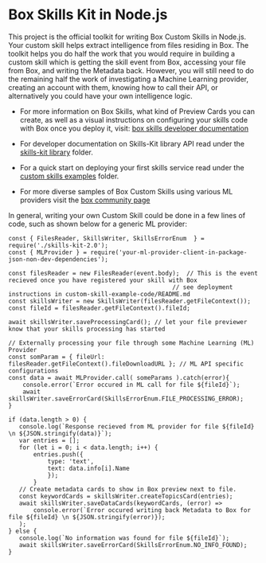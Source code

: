 # Box Skills Kit in Node.js 


This project is the official toolkit for writing Box Custom Skills in Node.js. Your custom skill helps extract intelligence from files residing in Box. The toolkit helps you do half the work that you would require in building a custom skill which is getting the skill event from Box, accessing your file from Box, and writing the Metadata back. However, you will still need to do the remaining half the work of investigating a Machine Learning provider, creating an account with them, knowing how to call their API, or alternatively you could have your own intelligence logic. 


* For more information on Box Skills, what kind of Preview Cards you can create, as well as a visual instructions on configuring your skills code with Box once you deploy it, visit: [box skills developer documentation](https://developer.box.com/docs/box-skills) 

* For developer documentation on Skills-Kit library API read under the [skills-kit library](skills-kit-library) folder.
* For a quick start on deploying your first skills service read under the [custom skills examples](custom-skill-example-code) folder.
* For more diverse samples of Box Custom Skills using various ML providers visit the [box community page](https://github.com/box-community)


In general, writing your own Custom Skill could be done in a few lines of code, such as shown below for a generic ML provider:


```
const { FilesReader, SkillsWriter, SkillsErrorEnum  } = require('./skills-kit-2.0');
const { MLProvider } = require('your-ml-provider-client-in-package-json-non-dev-dependencies');

const filesReader = new FilesReader(event.body);  // This is the event recieved once you have registered your skill with Box
                                              // see deployment instructions in custom-skill-example-code/README.md
const skillsWriter = new SkillsWriter(filesReader.getFileContext());
const fileId = filesReader.getFileContext().fileId;

await skillsWriter.saveProcessingCard(); // let your file previewer know that your skills processing has started

// Externally processing your file through some Machine Learning (ML) Provider
const somParam = { fileUrl: filesReader.getFileContext().fileDownloadURL }; // ML API specific configurations
const data = await MLProvider.call( someParams ).catch(error){
    console.error(`Error occured in ML call for file ${fileId}`);
    await skillsWriter.saveErrorCard(SkillsErrorEnum.FILE_PROCESSING_ERROR);
} 

if (data.length > 0) {
   console.log(`Response recieved from ML provider for file ${fileId} \n ${JSON.stringify(data)}`);
   var entries = [];
   for (let i = 0; i < data.length; i++) {
       entries.push({
           type: 'text',
           text: data.info[i].Name
           });
       } 
   // Create metadata cards to show in Box preview next to file.
   const keywordCards = skillsWriter.createTopicsCard(entries);
   await skillsWriter.saveDataCards(keywordCards, (error) =>
       console.error(`Error occured writing back Metadata to Box for file ${fileId} \n ${JSON.stringify(error)});
   );
} else {
   console.log(`No information was found for file ${fileId}`);
   await skillsWriter.saveErrorCard(SkillsErrorEnum.NO_INFO_FOUND);
}
   
```
